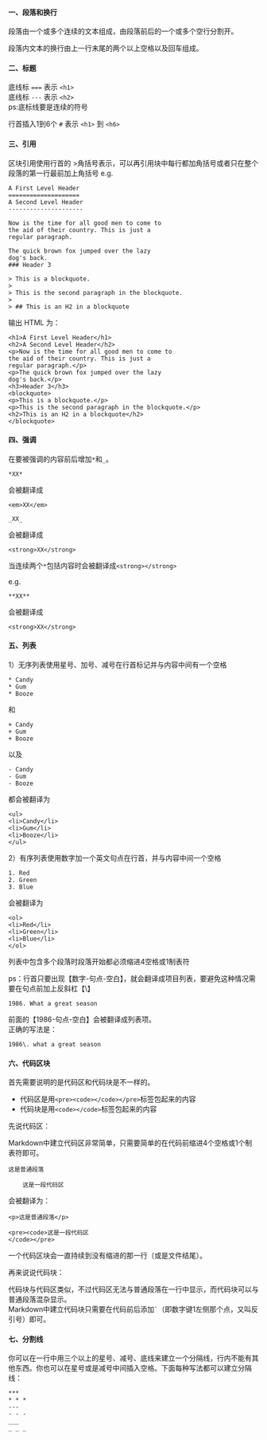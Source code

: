 #### 一、段落和换行

段落由一个或多个连续的文本组成，由段落前后的一个或多个空行分割开。

段落内文本的换行由上一行末尾的两个以上空格以及回车组成。

#### 二、标题

底线标 `===` 表示 `<h1>`   
底线标 `---` 表示 `<h2>`  
ps:底标线要是连续的符号

行首插入1到6个  `#` 表示 `<h1>` 到 `<h6>`

#### 三、引用

区块引用使用行首的 >角括号表示，可以再引用块中每行都加角括号或者只在整个段落的第一行最前加上角括号
e.g.

	A First Level Header
	====================
	A Second Level Header
	---------------------

	Now is the time for all good men to come to
	the aid of their country. This is just a
	regular paragraph.

	The quick brown fox jumped over the lazy
	dog's back.
	### Header 3

	> This is a blockquote.
	> 
	> This is the second paragraph in the blockquote.
	>
	> ## This is an H2 in a blockquote


输出 HTML 为：

	<h1>A First Level Header</h1>
	<h2>A Second Level Header</h2>
	<p>Now is the time for all good men to come to
	the aid of their country. This is just a
	regular paragraph.</p>
	<p>The quick brown fox jumped over the lazy
	dog's back.</p>
	<h3>Header 3</h3>
	<blockquote>
	<p>This is a blockquote.</p>
	<p>This is the second paragraph in the blockquote.</p>
	<h2>This is an H2 in a blockquote</h2>
	</blockquote>

#### 四、强调

在要被强调的内容前后增加`*`和`_`。

`*XX*`

会被翻译成

`<em>XX</em>`

`_XX_`

会被翻译成

`<strong>XX</strong>`

当连续两个`*`包括内容时会被翻译成`<strong></strong>`

e.g. 

`**XX**`

会被翻译成

`<strong>XX</strong>`

#### 五、列表

1）无序列表使用星号、加号、减号在行首标记并与内容中间有一个空格

	* Candy
	* Gum
	* Booze

和

	+ Candy
	+ Gum
	+ Booze

以及

	- Candy
	- Gum
	- Booze

都会被翻译为

	<ul>
	<li>Candy</li>
	<li>Gum</li>
	<li>Booze</li>
	</ul>

2）有序列表使用数字加一个英文句点在行首，并与内容中间一个空格

	1. Red
	2. Green
	3. Blue

会被翻译为

	<ol>
	<li>Red</li>
	<li>Green</li>
	<li>Blue</li>
	</ol>

列表中包含多个段落时段落开始都必须缩进4空格或1制表符

ps：行首只要出现【数字\-句点\-空白】，就会翻译成项目列表，要避免这种情况需要在句点前加上反斜杠【\\】

	1986. What a great season

前面的【1986\-句点\-空白】会被翻译成列表项。  
正确的写法是：

	1986\. what a great season

#### 六、代码区块

首先需要说明的是代码区和代码块是不一样的。

+ 代码区是用`<pre><code></code></pre>`标签包起来的内容
+ 代码块是用`<code></code>`标签包起来的内容

先说代码区：

Markdown中建立代码区非常简单，只需要简单的在代码前缩进4个空格或1个制表符即可。

	这是普通段落

		这是一段代码区

会被翻译为：

	<p>这是普通段落</p>

	<pre><code>这是一段代码区
	</code></pre>

一个代码区块会一直持续到没有缩进的那一行（或是文件结尾）。

再来说说代码块：

代码块与代码区类似，不过代码区无法与普通段落在一行中显示，而代码块可以与普通段落混杂显示。	
Markdown中建立代码块只需要在代码前后添加`` ` ``（即数字键1左侧那个点，又叫反引号）即可。

#### 七、分割线

你可以在一行中用三个以上的星号、减号、底线来建立一个分隔线，行内不能有其他东西。你也可以在星号或是减号中间插入空格。下面每种写法都可以建立分隔线：

	***
	* * *
	---
	- - -
	___
	_ _ _


